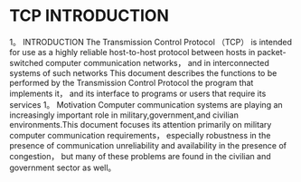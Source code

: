 # TCP INTRODUCTION

1。 INTRODUCTION
The Transmission Control Protocol （TCP） is intended for use as a highly
reliable host-to-host protocol between hosts in packet-switched computer
communication networks， and in interconnected systems of such networks
This document describes the functions to be performed by the
Transmission Control Protocol the program that implements it， and its
interface to programs or users that require its services
1。 Motivation
Computer communication systems are playing an increasingly important role in military,government,and civilian environments.This document focuses its attention primarily on military computer
communication requirements， especially robustness in the presence of
communication unreliability and availability in the presence of congestion， but many of these problems are found in the civilian and government sector as well。 

